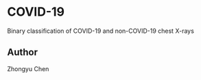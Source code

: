 # COVID-19

Binary classification of COVID-19 and non-COVID-19 chest X-rays

## Author

Zhongyu Chen
